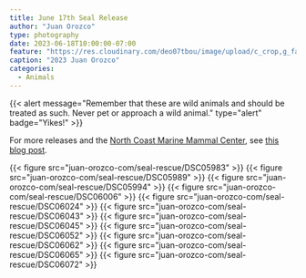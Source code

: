 ```yaml
---
title: June 17th Seal Release
author: "Juan Orozco"
type: photography
date: 2023-06-18T10:00:00-07:00
feature: "https://res.cloudinary.com/deo07tbou/image/upload/c_crop,g_faces:auto,h_800,q_auto:good,w_800,x_400,y_400/v1688330822/juan-orozco-com/seal-rescue/DSC05989.jpg"
caption: "2023 Juan Orozco"
categories:
  - Animals
---
```


{{< alert message="Remember that these are wild animals and should be treated as such. Never pet or approach a wild animal." type="alert" badge="Yikes!" >}}

For more releases and the [North Coast Marine Mammal Center](https://northcoastmmc.org/), see [this blog post](/blog/2023/ncmmc/).

{{< figure src="juan-orozco-com/seal-rescue/DSC05983" >}}
{{< figure src="juan-orozco-com/seal-rescue/DSC05989" >}}
{{< figure src="juan-orozco-com/seal-rescue/DSC05994" >}}
{{< figure src="juan-orozco-com/seal-rescue/DSC06006" >}}
{{< figure src="juan-orozco-com/seal-rescue/DSC06024" >}}
{{< figure src="juan-orozco-com/seal-rescue/DSC06043" >}}
{{< figure src="juan-orozco-com/seal-rescue/DSC06045" >}}
{{< figure src="juan-orozco-com/seal-rescue/DSC06052" >}}
{{< figure src="juan-orozco-com/seal-rescue/DSC06062" >}}
{{< figure src="juan-orozco-com/seal-rescue/DSC06065" >}}
{{< figure src="juan-orozco-com/seal-rescue/DSC06072" >}}
